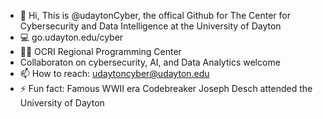 - 👋 Hi, This is @udaytonCyber, the offical Github for The Center for Cybersecurity and Data Intelligence at the University of Dayton
- 💻 go.udayton.edu/cyber
- 🧑‍🏫 OCRI Regional Programming Center
-  Collaboraton on cybersecurity, AI, and Data Analytics welcome
- 📫 How to reach: udaytoncyber@udayton.edu
- ⚡ Fun fact: Famous WWII era Codebreaker Joseph Desch attended the University of Dayton

<!---
udaytonCyber/udaytonCyber is a ✨ special ✨ repository because its `README.md` (this file) appears on your GitHub profile.
You can click the Preview link to take a look at your changes.
--->
